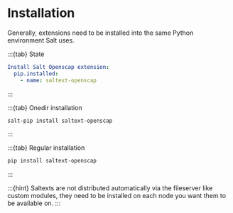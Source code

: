 # Installation

Generally, extensions need to be installed into the same Python environment Salt uses.

:::{tab} State
```yaml
Install Salt Openscap extension:
  pip.installed:
    - name: saltext-openscap
```
:::

:::{tab} Onedir installation
```bash
salt-pip install saltext-openscap
```
:::

:::{tab} Regular installation
```bash
pip install saltext-openscap
```
:::

:::{hint}
Saltexts are not distributed automatically via the fileserver like custom modules, they need to be installed
on each node you want them to be available on.
:::
